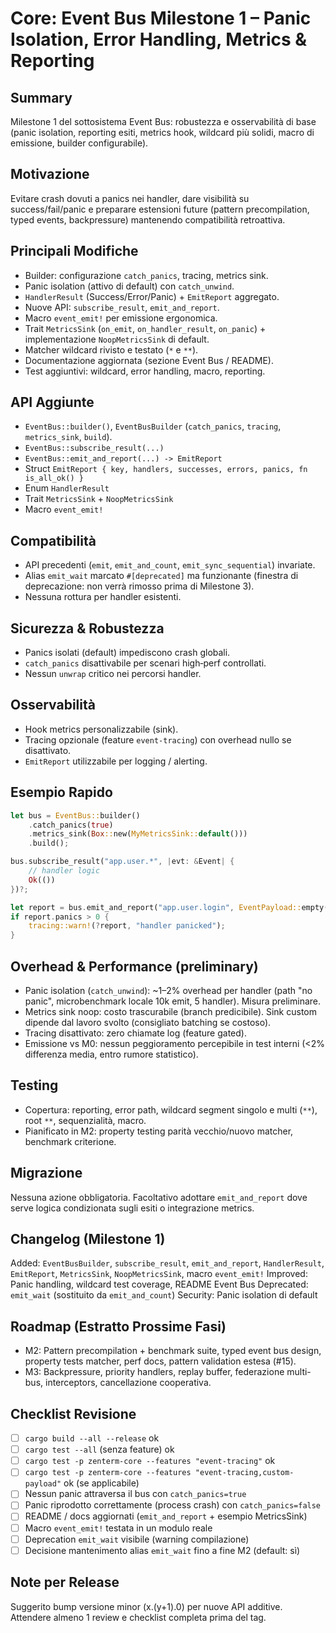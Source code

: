 # Core: Event Bus Milestone 1 – Panic Isolation, Error Handling, Metrics & Reporting

## Summary
Milestone 1 del sottosistema Event Bus: robustezza e osservabilità di base (panic isolation, reporting esiti, metrics hook, wildcard più solidi, macro di emissione, builder configurabile).

## Motivazione
Evitare crash dovuti a panics nei handler, dare visibilità su success/fail/panic e preparare estensioni future (pattern precompilation, typed events, backpressure) mantenendo compatibilità retroattiva.

## Principali Modifiche
- Builder: configurazione `catch_panics`, tracing, metrics sink.
- Panic isolation (attivo di default) con `catch_unwind`.
- `HandlerResult` (Success/Error/Panic) + `EmitReport` aggregato.
- Nuove API: `subscribe_result`, `emit_and_report`.
- Macro `event_emit!` per emissione ergonomica.
- Trait `MetricsSink` (`on_emit`, `on_handler_result`, `on_panic`) + implementazione `NoopMetricsSink` di default.
- Matcher wildcard rivisto e testato (`*` e `**`).
- Documentazione aggiornata (sezione Event Bus / README).
- Test aggiuntivi: wildcard, error handling, macro, reporting.

## API Aggiunte
- `EventBus::builder()`, `EventBusBuilder` (`catch_panics`, `tracing`, `metrics_sink`, `build`).
- `EventBus::subscribe_result(...)`
- `EventBus::emit_and_report(...) -> EmitReport`
- Struct `EmitReport { key, handlers, successes, errors, panics, fn is_all_ok() }`
- Enum `HandlerResult`
- Trait `MetricsSink` + `NoopMetricsSink`
- Macro `event_emit!`

## Compatibilità
- API precedenti (`emit`, `emit_and_count`, `emit_sync_sequential`) invariate.
- Alias `emit_wait` marcato `#[deprecated]` ma funzionante (finestra di deprecazione: non verrà rimosso prima di Milestone 3).
- Nessuna rottura per handler esistenti.

## Sicurezza & Robustezza
- Panics isolati (default) impediscono crash globali.
- `catch_panics` disattivabile per scenari high‑perf controllati.
- Nessun `unwrap` critico nei percorsi handler.

## Osservabilità
- Hook metrics personalizzabile (sink).
- Tracing opzionale (feature `event-tracing`) con overhead nullo se disattivato.
- `EmitReport` utilizzabile per logging / alerting.

## Esempio Rapido
```rust
let bus = EventBus::builder()
    .catch_panics(true)
    .metrics_sink(Box::new(MyMetricsSink::default()))
    .build();

bus.subscribe_result("app.user.*", |evt: &Event| {
    // handler logic
    Ok(())
})?;

let report = bus.emit_and_report("app.user.login", EventPayload::empty());
if report.panics > 0 {
    tracing::warn!(?report, "handler panicked");
}
```

## Overhead & Performance (preliminary)
- Panic isolation (`catch_unwind`): ~1–2% overhead per handler (path "no panic", microbenchmark locale 10k emit, 5 handler). Misura preliminare.
- Metrics sink noop: costo trascurabile (branch predicibile). Sink custom dipende dal lavoro svolto (consigliato batching se costoso).
- Tracing disattivato: zero chiamate log (feature gated).
- Emissione vs M0: nessun peggioramento percepibile in test interni (<2% differenza media, entro rumore statistico).

## Testing
- Copertura: reporting, error path, wildcard segment singolo e multi (`**`), root `**`, sequenzialità, macro.
- Pianificato in M2: property testing parità vecchio/nuovo matcher, benchmark criterione.

## Migrazione
Nessuna azione obbligatoria. Facoltativo adottare `emit_and_report` dove serve logica condizionata sugli esiti o integrazione metrics.

## Changelog (Milestone 1)
Added: `EventBusBuilder`, `subscribe_result`, `emit_and_report`, `HandlerResult`, `EmitReport`, `MetricsSink`, `NoopMetricsSink`, macro `event_emit!`
Improved: Panic handling, wildcard test coverage, README Event Bus
Deprecated: `emit_wait` (sostituito da `emit_and_count`)
Security: Panic isolation di default

## Roadmap (Estratto Prossime Fasi)
- M2: Pattern precompilation + benchmark suite, typed event bus design, property tests matcher, perf docs, pattern validation estesa (#15).
- M3: Backpressure, priority handlers, replay buffer, federazione multi-bus, interceptors, cancellazione cooperativa.

## Checklist Revisione
- [ ] `cargo build --all --release` ok
- [ ] `cargo test --all` (senza feature) ok
- [ ] `cargo test -p zenterm-core --features "event-tracing"` ok
- [ ] `cargo test -p zenterm-core --features "event-tracing,custom-payload"` ok (se applicabile)
- [ ] Nessun panic attraversa il bus con `catch_panics=true`
- [ ] Panic riprodotto correttamente (process crash) con `catch_panics=false`
- [ ] README / docs aggiornati (`emit_and_report` + esempio MetricsSink)
- [ ] Macro `event_emit!` testata in un modulo reale
- [ ] Deprecation `emit_wait` visibile (warning compilazione)
- [ ] Decisione mantenimento alias `emit_wait` fino a fine M2 (default: sì)

## Note per Release
Suggerito bump versione minor (x.(y+1).0) per nuove API additive. Attendere almeno 1 review e checklist completa prima del tag.